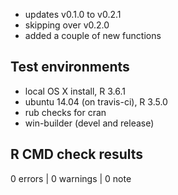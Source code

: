 
* updates v0.1.0 to v0.2.1
* skipping over v0.2.0
* added a couple of new functions

## Test environments

* local OS X install, R 3.6.1
* ubuntu 14.04 (on travis-ci), R 3.5.0
* rub checks for cran
* win-builder (devel and release)

## R CMD check results

0 errors | 0 warnings | 0 note
